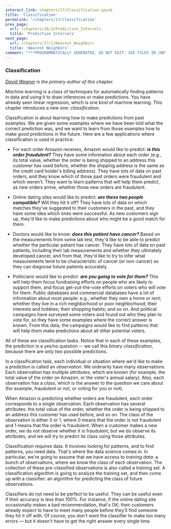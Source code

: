 ```yaml
---
interact_link: chapters/17/Classification.ipynb
title: 'Classification'
permalink: '/chapters/17/Classification'
prev_page:
  url: /chapters/16/3/Prediction_Intervals
  title: 'Prediction Intervals'
next_page:
  url: /chapters/17/1/Nearest_Neighbors
  title: 'Nearest Neighbors'
comment: "***PROGRAMMATICALLY GENERATED, DO NOT EDIT. SEE FILES IN /NOTEBOOKS***"
---
```


### Classification

*[David Wagner](https://en.wikipedia.org/wiki/David_A._Wagner) is the primary author of this chapter.*

*Machine learning* is a class of techniques for automatically finding patterns in data and using it to draw inferences or make predictions.  You have already seen linear regression, which is one kind of machine learning.  This chapter introduces a new one: *classification*.

Classification is about learning how to make predictions from past examples.  We are given some examples where we have been told what the correct prediction was, and we want to learn from those examples how to make good predictions in the future.  Here are a few applications where classification is used in practice:

- For each order Amazon receives, Amazon would like to predict: ***is this order fraudulent?***  They have some information about each order (e.g., its total value, whether the order is being shipped to an address this customer has used before, whether the shipping address is the same as the credit card holder's billing address).  They have lots of data on past orders, and they know which of those past orders were fraudulent and which weren't.  They want to learn patterns that will help them predict, as new orders arrive, whether those new orders are fraudulent.

- Online dating sites would like to predict: ***are these two people compatible?***  Will they hit it off?  They have lots of data on which matches they've suggested to their customers in the past, and they have some idea which ones were successful.  As new customers sign up, they'd like to make predictions about who might be a good match for them.

- Doctors would like to know: ***does this patient have cancer?***  Based on the measurements from some lab test, they'd like to be able to predict whether the particular patient has cancer.  They have lots of data on past patients, including their lab measurements and whether they ultimately developed cancer, and from that, they'd like to try to infer what measurements tend to be characteristic of cancer (or non-cancer) so they can diagnose future patients accurately.

- Politicians would like to predict: ***are you going to vote for them?***  This will help them focus fundraising efforts on people who are likely to support them, and focus get-out-the-vote efforts on voters who will vote for them.  Public databases and commercial databases have a lot of information about most people: e.g., whether they own a home or rent; whether they live in a rich neighborhood or poor neighborhood; their interests and hobbies; their shopping habits; and so on.  And political campaigns have surveyed some voters and found out who they plan to vote for, so they have some examples where the correct answer is known.  From this data, the campaigns would like to find patterns that will help them make predictions about all other potential voters.

All of these are classification tasks.  Notice that in each of these examples, the prediction is a yes/no question -- we call this *binary classification*, because there are only two possible predictions.

In a classification task, each individual or situation where we'd like to make a prediction is called an *observation*.  We ordinarily have many observations.  Each observation has multiple *attributes*, which are known (for example, the total value of the order on Amazon, or the voter's annual salary).  Also, each observation has a *class*, which is the answer to the question we care about (for example, fraudulent or not, or voting for you or not).

When Amazon is predicting whether orders are fraudulent, each order corresponds to a single observation.  Each observation has several attributes: the total value of the order, whether the order is being shipped to an address this customer has used before, and so on.  The class of the observation is either 0 or 1, where 0 means that the order is not fraudulent and 1 means that the order is fraudulent.  When a customer makes a new order, we do not observe whether it is fraudulent, but we do observe its attributes, and we will try to predict its class using those attributes.

Classification requires data.  It involves looking for patterns, and to find patterns, you need data.  That's where the data science comes in.  In particular, we're going to assume that we have access to *training data*: a bunch of observations, where we know the class of each observation.  The collection of these pre-classified observations is also called a training set.  A classification algorithm is going to analyze the training set, and then come up with a classifier: an algorithm for predicting the class of future observations.

Classifiers do not need to be perfect to be useful.  They can be useful even if their accuracy is less than 100%.  For instance, if the online dating site occasionally makes a bad recommendation, that's OK; their customers already expect to have to meet many people before they'll find someone they hit it off with.  Of course, you don't want the classifier to make too many errors &mdash; but it doesn't have to get the right answer every single time.
